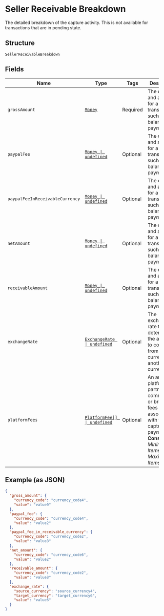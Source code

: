 
# Seller Receivable Breakdown

The detailed breakdown of the capture activity. This is not available for transactions that are in pending state.

## Structure

`SellerReceivableBreakdown`

## Fields

| Name | Type | Tags | Description |
|  --- | --- | --- | --- |
| `grossAmount` | [`Money`](../../doc/models/money.md) | Required | The currency and amount for a financial transaction, such as a balance or payment due. |
| `paypalFee` | [`Money \| undefined`](../../doc/models/money.md) | Optional | The currency and amount for a financial transaction, such as a balance or payment due. |
| `paypalFeeInReceivableCurrency` | [`Money \| undefined`](../../doc/models/money.md) | Optional | The currency and amount for a financial transaction, such as a balance or payment due. |
| `netAmount` | [`Money \| undefined`](../../doc/models/money.md) | Optional | The currency and amount for a financial transaction, such as a balance or payment due. |
| `receivableAmount` | [`Money \| undefined`](../../doc/models/money.md) | Optional | The currency and amount for a financial transaction, such as a balance or payment due. |
| `exchangeRate` | [`ExchangeRate \| undefined`](../../doc/models/exchange-rate.md) | Optional | The exchange rate that determines the amount to convert from one currency to another currency. |
| `platformFees` | [`PlatformFee[] \| undefined`](../../doc/models/platform-fee.md) | Optional | An array of platform or partner fees, commissions, or brokerage fees that associated with the captured payment.<br>**Constraints**: *Minimum Items*: `0`, *Maximum Items*: `1` |

## Example (as JSON)

```json
{
  "gross_amount": {
    "currency_code": "currency_code4",
    "value": "value0"
  },
  "paypal_fee": {
    "currency_code": "currency_code4",
    "value": "value2"
  },
  "paypal_fee_in_receivable_currency": {
    "currency_code": "currency_code2",
    "value": "value8"
  },
  "net_amount": {
    "currency_code": "currency_code6",
    "value": "value2"
  },
  "receivable_amount": {
    "currency_code": "currency_code2",
    "value": "value8"
  },
  "exchange_rate": {
    "source_currency": "source_currency4",
    "target_currency": "target_currency6",
    "value": "value6"
  }
}
```

